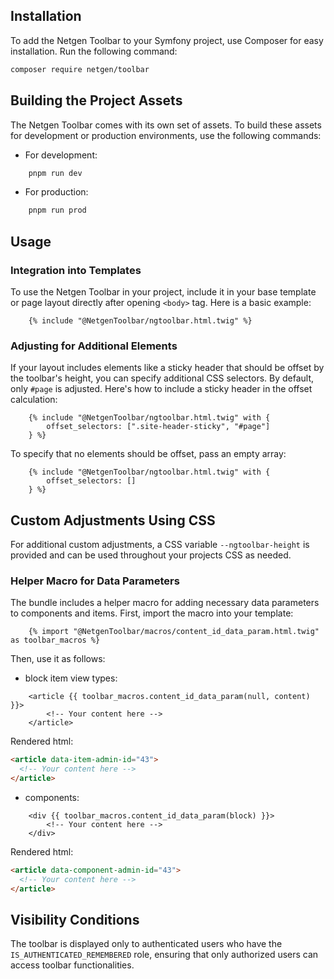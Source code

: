## Installation

To add the Netgen Toolbar to your Symfony project, use Composer for easy installation. Run the following command:

```bash
composer require netgen/toolbar
```

## Building the Project Assets

The Netgen Toolbar comes with its own set of assets. To build these assets for development or production environments, use the following commands:

- For development:

```bash
    pnpm run dev
```

- For production:

```bash
    pnpm run prod
```

## Usage

### Integration into Templates

To use the Netgen Toolbar in your project, include it in your base template or page layout directly after opening `<body>` tag. Here is a basic example:

```twig
    {% include "@NetgenToolbar/ngtoolbar.html.twig" %}
```

### Adjusting for Additional Elements

If your layout includes elements like a sticky header that should be offset by the toolbar's height, you can specify additional CSS selectors. By default, only `#page` is adjusted. Here's how to include a sticky header in the offset calculation:

```twig
    {% include "@NetgenToolbar/ngtoolbar.html.twig" with {
        offset_selectors: [".site-header-sticky", "#page"]
    } %}
```

To specify that no elements should be offset, pass an empty array:

```twig
    {% include "@NetgenToolbar/ngtoolbar.html.twig" with {
        offset_selectors: []
    } %}
```

## Custom Adjustments Using CSS

For additional custom adjustments, a CSS variable `--ngtoolbar-height` is provided and can be used throughout your projects CSS as needed.

### Helper Macro for Data Parameters

The bundle includes a helper macro for adding necessary data parameters to components and items. First, import the macro into your template:

```twig
    {% import "@NetgenToolbar/macros/content_id_data_param.html.twig" as toolbar_macros %}
```

Then, use it as follows:

- block item view types:

```twig
    <article {{ toolbar_macros.content_id_data_param(null, content) }}>
        <!-- Your content here -->
    </article>
```

Rendered html:

```html
<article data-item-admin-id="43">
  <!-- Your content here -->
</article>
```

- components:

```twig
    <div {{ toolbar_macros.content_id_data_param(block) }}>
        <!-- Your content here -->
    </div>
```

Rendered html:

```html
<article data-component-admin-id="43">
  <!-- Your content here -->
</article>
```

## Visibility Conditions

The toolbar is displayed only to authenticated users who have the `IS_AUTHENTICATED_REMEMBERED` role, ensuring that only authorized users can access toolbar functionalities.
